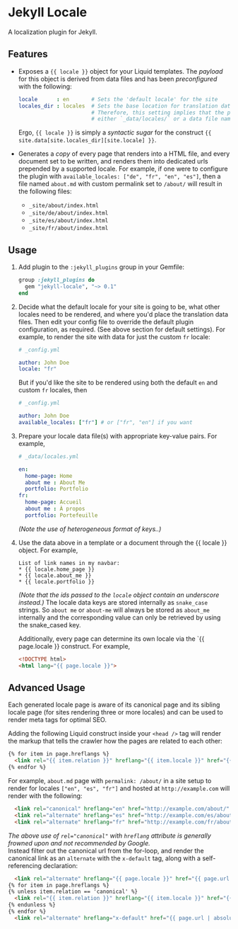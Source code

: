 # Jekyll Locale

A localization plugin for Jekyll.


## Features

* Exposes a `{{ locale }}` object for your Liquid templates. The *payload* for this object is derived from data files and
  has been *preconfigured* with the following:

    ```yaml
    locale      : en       # Sets the 'default locale' for the site
    locales_dir : locales  # Sets the base location for translation data, within your configured `data_dir`.
                           # Therefore, this setting implies that the plugin looks for translation data in
                           # either `_data/locales/` or a data file named `locales`. e.g. `_data/locales.yml`.
    ```
  Ergo, `{{ locale }}` is simply a *syntactic sugar* for the construct `{{ site.data[site.locales_dir][site.locale] }}`.
* Generates a *copy* of every page that renders into a HTML file, and every document set to be written, and renders
  them into dedicated urls prepended by a supported locale.
  For example, if one were to configure the plugin with `available_locales: ["de", "fr", "en", "es"]`, then a file
  named `about.md` with custom permalink set to `/about/` will result in the following files:
    * `_site/about/index.html`
    * `_site/de/about/index.html`
    * `_site/es/about/index.html`
    * `_site/fr/about/index.html`


## Usage

1. Add plugin to the `:jekyll_plugins` group in your Gemfile:

    ```ruby
    group :jekyll_plugins do
      gem "jekyll-locale", "~> 0.1"
    end
    ```

2. Decide what the default locale for your site is going to be, what other locales need to be rendered, and where you'd
  place the translation data files. Then edit your config file to override the default plugin configuration, as required.
  (See above section for default settings). For example, to render the site with data for just the custom `fr` locale:

    ```yaml
    # _config.yml

    author: John Doe
    locale: "fr"
    ```

    But if you'd like the site to be rendered using both the default `en` and custom `fr` locales, then

    ```yaml
    # _config.yml

    author: John Doe
    available_locales: ["fr"] # or ["fr", "en"] if you want
    ```

3. Prepare your locale data file(s) with appropriate key-value pairs. For example,

    ```yaml
    # _data/locales.yml

    en:
      home-page: Home
      about me : About Me
      portfolio: Portfolio
    fr:
      home-page: Accueil
      about me : À propos
      portfolio: Portefeuille
    ```
    *(Note the use of heterogeneous format of keys..)*

4. Use the data above in a template or a document through the {{ locale }} object. For example,

    ```
    List of link names in my navbar:
    * {{ locale.home_page }}
    * {{ locale.about_me }}
    * {{ locale.portfolio }}
    ```
    *(Note that the ids passed to the `locale` object contain an underscore instead.)*
    The locale data keys are stored internally as `snake_case` strings. So `about me` or `about-me` will always be stored
    as `about_me` internally and the corresponding value can only be retrieved by using the snake_cased key.

    Additionally, every page can determine its own locale via the `{{ page.locale }} construct. For example,

    ```html
    <!DOCTYPE html>
    <html lang="{{ page.locale }}">
    ```


## Advanced Usage

Each generated locale page is aware of its canonical page and its sibling locale page (for sites rendering three or more
locales) and can be used to render meta tags for optimal SEO.

Adding the following Liquid construct inside your `<head />` tag will render the markup that tells the crawler how the
pages are related to each other:

```html
{% for item in page.hreflangs %}
  <link rel="{{ item.relation }}" hreflang="{{ item.locale }}" href="{{ item.url | absolute_url }}" />
{% endfor %}
```

For example, `about.md` page with `permalink: /about/` in a site setup to render for locales `["en", "es", "fr"]`
and hosted at `http://example.com` will render with the following:

```html
  <link rel="canonical" hreflang="en" href="http://example.com/about/" />
  <link rel="alternate" hreflang="es" href="http://example.com/es/about/" />
  <link rel="alternate" hreflang="fr" href="http://example.com/fr/about/" />
```

*The above use of `rel="canonical"` with `hreflang` attribute is generally frowned upon and not recommended by Google.* </br>
Instead filter out the canonical url from the for-loop, and render the canonical link as an `alternate` with the
`x-default` tag, along with a self-referencing declaration:

```html
  <link rel="alternate" hreflang="{{ page.locale }}" href="{{ page.url | absolute_url }}" />
{% for item in page.hreflangs %}
{% unless item.relation == 'canonical' %}
  <link rel="{{ item.relation }}" hreflang="{{ item.locale }}" href="{{ item.url | absolute_url }}" />
{% endunless %}
{% endfor %}
  <link rel="alternate" hreflang="x-default" href="{{ page.url | absolute_url }}" />
```
